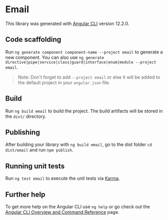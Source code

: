 # Email

This library was generated with [Angular CLI](https://github.com/angular/angular-cli) version 12.2.0.

## Code scaffolding

Run `ng generate component component-name --project email` to generate a new component. You can also use `ng generate directive|pipe|service|class|guard|interface|enum|module --project email`.
> Note: Don't forget to add `--project email` or else it will be added to the default project in your `angular.json` file. 

## Build

Run `ng build email` to build the project. The build artifacts will be stored in the `dist/` directory.

## Publishing

After building your library with `ng build email`, go to the dist folder `cd dist/email` and run `npm publish`.

## Running unit tests

Run `ng test email` to execute the unit tests via [Karma](https://karma-runner.github.io).

## Further help

To get more help on the Angular CLI use `ng help` or go check out the [Angular CLI Overview and Command Reference](https://angular.io/cli) page.
